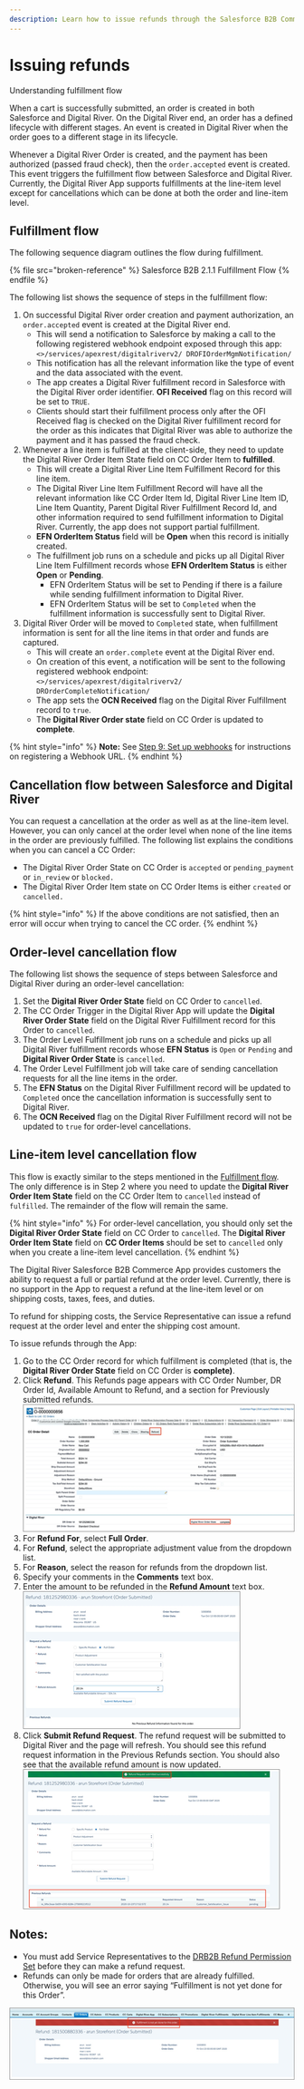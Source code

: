 ```yaml
---
description: Learn how to issue refunds through the Salesforce B2B Commerce App.
---
```


# Issuing refunds

Understanding fulfillment flow

When a cart is successfully submitted, an order is created in both Salesforce and Digital River. On the Digital River end, an order has a defined lifecycle with different stages. An event is created in Digital River when the order goes to a different stage in its lifecycle.

Whenever a Digital River Order is created, and the payment has been authorized (passed fraud check), then the `order.accepted` event is created. This event triggers the fulfillment flow between Salesforce and Digital River. Currently, the Digital River App supports fulfillments at the line-item level except for cancellations which can be done at both the order and line-item level.

## Fulfillment flow

The following sequence diagram outlines the flow during fulfillment.

{% file src="broken-reference" %}
Salesforce B2B 2.1.1 Fulfillment Flow
{% endfile %}

The following list shows the sequence of steps in the fulfillment flow:

1. On successful Digital River order creation and payment authorization, an `order.accepted` event is created at the Digital River end.
   * This will send a notification to Salesforce by making a call to the following registered webhook endpoint exposed through this app: \
     `<>/services/apexrest/digitalriverv2/ DROFIOrderMgmNotification/`
   * This notification has all the relevant information like the type of event and the data associated with the event.
   * The app creates a Digital River fulfillment record in Salesforce with the Digital River order identifier. **OFI Received** flag on this record will be set to `TRUE`.
   * Clients should start their fulfillment process only after the OFI Received flag is checked on the Digital River fulfillment record for the order as this indicates that Digital River was able to authorize the payment and it has passed the fraud check.
2. Whenever a line item is fulfilled at the client-side, they need to update the Digital River Order Item State field on CC Order Item to **fulfilled**.
   * This will create a Digital River Line Item Fulfillment Record for this line item.
   * The Digital River Line Item Fulfillment Record will have all the relevant information like CC Order Item Id, Digital River Line Item ID, Line Item Quantity, Parent Digital River Fulfillment Record Id, and other information required to send fulfillment information to Digital River. Currently, the app does not support partial fulfillment.
   * **EFN OrderItem Status** field will be **Open** when this record is initially created.
   * The fulfillment job runs on a schedule and picks up all Digital River Line Item Fulfillment records whose **EFN OrderItem Status** is either **Open** or **Pending**.
     * EFN OrderItem Status will be set to Pending if there is a failure while sending fulfillment information to Digital River.
     * EFN OrderItem Status will be set to `Completed` when the fulfillment information is successfully sent to Digital River.
3. Digital River Order will be moved to `Completed` state, when fulfillment information is sent for all the line items in that order and funds are captured.
   * This will create an `order.complete` event at the Digital River end.
   * On creation of this event, a notification will be sent to the following registered webhook endpoint: \
     `<>/services/apexrest/digitalriverv2/ DROrderCompleteNotification/`
   * The app sets the **OCN Received** flag on the Digital River Fulfillment record to `true`.
   * The **Digital River Order state** field on CC Order is updated to **complete**.

{% hint style="info" %}
**Note:** See [Step 9: Set up webhooks](../integrating-the-digital-river-salesforce-b2b-commerce-app/step-9-set-up-webhooks.md) for instructions on registering a Webhook URL.
{% endhint %}

## Cancellation flow between Salesforce and Digital River

You can request a cancellation at the order as well as at the line-item level. However, you can only cancel at the order level when none of the line items in the order are previously fulfilled. The following list explains the conditions when you can cancel a CC Order:

* The Digital River Order State on CC Order is `accepted` or `pending_payment` or `in_review` or `blocked.`
* The Digital River Order Item state on CC Order Items is either `created` or `cancelled.`

{% hint style="info" %}
If the above conditions are not satisfied, then an error will occur when trying to cancel the CC order.
{% endhint %}

## Order-level cancellation flow

The following list shows the sequence of steps between Salesforce and Digital River during an order-level cancellation:

1. Set the **Digital River Order State** field on CC Order to `cancelled`.
2. The CC Order Trigger in the Digital River App will update the **Digital River Order State** field on the Digital River Fulfillment record for this Order to `cancelled`.
3. The Order Level Fulfillment job runs on a schedule and picks up all Digital River fulfillment records whose **EFN Status** is `Open` or `Pending` and **Digital River Order State** is `cancelled`.
4. The Order Level Fulfillment job will take care of sending cancellation requests for all the line items in the order.
5. The **EFN Status** on the Digital River Fulfillment record will be updated to `Completed` once the cancellation information is successfully sent to Digital River.
6. The **OCN Received** flag on the Digital River Fulfillment record will not be updated to `true` for order-level cancellations.

## Line-item level cancellation flow <a href="#line-item-level-cancellation-flow" id="line-item-level-cancellation-flow"></a>

This flow is exactly similar to the steps mentioned in the [Fulfillment flow](https://docs.digitalriver.com/salesforce-b2b/v/2.1.0/appendix/fulfillment-and-cancellation-flow#fulfillment-flow). The only difference is in Step 2 where you need to update the **Digital River Order Item State** field on the CC Order Item to `cancelled` instead of `fulfilled`. The remainder of the flow will remain the same.

{% hint style="info" %}
For order-level cancellation, you should only set the **Digital River Order State** field on CC Order to `cancelled`. The **Digital River Order Item State** field on **CC Order Items** should be set to `cancelled` only when you create a line-item level cancellation.
{% endhint %}

The Digital River Salesforce B2B Commerce App provides customers the ability to request a full or partial refund at the order level. Currently, there is no support in the App to request a refund at the line-item level or on shipping costs, taxes, fees, and duties.

To refund for shipping costs, the Service Representative can issue a refund request at the order level and enter the shipping cost amount.

To issue refunds through the App:

1. Go to the CC Order record for which fulfillment is completed (that is, the **Digital River Order State** field on CC Order is **complete)**.
2. Click **Refund**. This Refunds page appears with CC Order Number, DR Order Id, Available Amount to Refund, and a section for Previously submitted refunds. \
   ![](<../.gitbook/assets/Install DR B2B API Connector110.png>)
3. For **Refund For**, select **Full Order**.
4. For **Refund**, select the appropriate adjustment value from the dropdown list.
5. For **Reason**, select the reason for refunds from the dropdown list.
6. Specify your comments in the **Comments** text box.
7. Enter the amount to be refunded in the **Refund Amount** text box. ![](<../.gitbook/assets/Install DR B2B API Connector111.png>)
8. Click **Submit Refund Request**. The refund request will be submitted to Digital River and the page will refresh. You should see this refund request information in the Previous Refunds section. You should also see that the available refund amount is now updated. \
   ![](<../.gitbook/assets/Install DR B2B API Connector112.png>)

## **Notes**:

* You must add Service Representatives to the [DRB2B Refund Permission Set](../integrating-the-digital-river-salesforce-b2b-commerce-app/step-11-manage-permission-sets.md) before they can make a refund request.
* Refunds can only be made for orders that are already fulfilled. Otherwise, you will see an error saying “Fulfillment is not yet done for this Order”.

![](<../.gitbook/assets/Install DR B2B API Connector113.png>)
